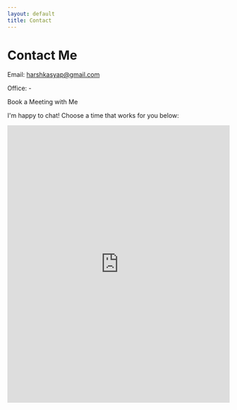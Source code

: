```yaml
---
layout: default
title: Contact
---
```


# Contact Me

Email: harshkasyap@gmail.com

Office: -

<!h2>Book a Meeting with Me</h2>
<p>I'm happy to chat! Choose a time that works for you below:</p>

<iframe src="https://calendly.com/harshkasyap/30min" 
        width="100%" 
        height="630" 
        frameborder="0"
        scrolling="no"
        style="border: none;">
</iframe>
